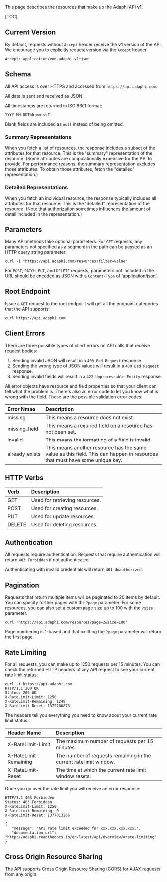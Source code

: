 This page describes the resources that make up the Adaphi API **v1**.

[TOC]

## Current Version
By default, requests without `Accept` header receive the **v1** version of the API. We encourage you to explicitly request version via the `Accept` header.

```
Accept: application/vnd.adaphi.v1+json
```
## Schema
All API access is over HTTPS and accessed from `https://api.adaphi.com`.

All data is sent and received as JSON.

All timestamps are returned in ISO 8601 format:

```
YYYY-MM-DDThh:mm:ssZ
```
Blank fields are included as `null` instead of being omitted.

### Summary Representations
When you fetch a list of resources, the response includes a subset of the attributes for that resource. This is the "summary" representation of the resource. (Some attributes are computationally expensive for the API to provide. For performance reasons, the summary representation excludes those attributes. To obtain those attributes, fetch the "detailed" representation.)

### Detailed Representations
When you fetch an individual resource, the response typically includes all attributes for that resource. This is the "detailed" representation of the resource. (Note that authorization sometimes influences the amount of detail included in the representation.)

## Parameters
Many API methods take optional parameters. For `GET` requests, any parameters not specified as a segment in the path can be passed as an HTTP query string parameter:

```
curl -i "https://api.adaphi.com/resources?filter=value"
```

For `POST`, `PATCH`, `PUT`, and `DELETE` requests, parameters not included in the URL should be encoded as JSON with a `Content-Type` of 'application/json'.

## Root Endpoint
Issue a `GET` request to the root endpoint will get all the endpoint categories that the API supports:

```
curl https://api.adaphi.com
```

## Client Errors
There are three possible types of client errors on API calls that receive request bodies:

1. Sending invalid JSON will result in a `400 Bad Request` response
2. Sending the wrong type of JSON values will result in a `400 Bad Request` response.
3. Sending invalid fields will result in a `422 Unprocessable Entity` response.

All error objects have resource and field properties so that your client can tell what the problem is. There's also an error code to let you know what is wrong with the field. These are the possible validation error codes:

|Error Nmae				|Description		|
|:-------------			|:---------------|
|missing					|This means a resource does not exist.|
|missing_field			|This means a required field on a resource has not been set.  |
|invalid					|This means the formatting of a field is invalid.    |
|already_exists			|This means another resource has the same value as this field. This can happen in resources that must have some unique key.  |

## HTTP Verbs
|Verb				|Description			|
|:-------------	|:-----------------|
|GET				|Used for retrieving resources.|
|POST				|Used for creating resources.  |
|PUT				|Used for update resources.    |
|DELETE			|Used for deleting resources.  |

## Authentication
All requests require authentication. Requests that require authentication will return `403 Forbidden` if not authenticated.

Authenticating with invalid credentials will return `401 Unauthorized`.

## Pagination
Requests that return multiple items will be paginated to 20 items by default. You can specify further pages with the `?page` parameter. For some resources, you can also set a custom page size up to 100 with the `?size` parameter. 

```
curl 'https://api.adaphi.com/resources?page=2&size=100'
```

Page numbering is 1-based and that omitting the `?page` parameter will return the first page.

## Rate Limiting
For all requests, you can make up to 1250 requests per 15 minutes.
You can check the returned HTTP headers of any API request to see your current rate limit status:

```
curl -i https://api.adaphi.com
HTTP/1.1 200 OK
Status: 200 OK
X-RateLimit-Limit: 1250
X-RateLimit-Remaining: 1249
X-RateLimit-Reset: 1372700873
```

The headers tell you everything you need to know about your current rate limit status:

|Header Name				|Description		|
|:--------------------	|:---------------|
|X-RateLimit-Limit		|The maximum number of requests per 15 minutes.|
|X-RateLimit-Remaining	|The number of requests remaining in the current rate limit window.|
|X-RateLimit-Reset		|The time at which the current rate limit window resets.|

Once you go over the rate limit you will receive an error response:

```
HTTP/1.1 403 Forbidden
Status: 403 Forbidden
X-RateLimit-Limit: 1250
X-RateLimit-Remaining: 0
X-RateLimit-Reset: 1377013266

{
   "message": "API rate limit exceeded for xxx.xxx.xxx.xxx.",
   "documentation_url": "http://adaphi.readthedocs.io/en/latest/api/Overview/#rate-limiting"
}
```

## Cross Origin Resource Sharing
The API supports Cross Origin Resource Sharing (CORS) for AJAX requests from any origin.